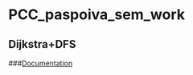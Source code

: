 # PCC_paspoiva_sem_work

## Dijkstra+DFS

###[Documentation](https://gitlab.fel.cvut.cz/paspoiva/pcc_paspoiva_sem_work/-/blob/main/PCC_doc.pdf)

